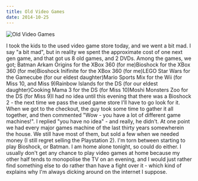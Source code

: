```yaml
---
title: Old Video Games
date: 2014-10-25
---
```


![Old Video Games](https://source.unsplash.com/s9CC2SKySJM/1600x900)

I took the kids to the used video game store today, and we went a bit mad. I say "a bit mad", but in reality we spent the approximate cost of one next gen game, and that got us 8 old games, and 2 DVDs. Among the games, we got; Batman Arkam Origins for the XBox 360 (for me)Bioshock for the XBox 360 (for me)Bioshock Inifinite for the XBox 360 (for me)LEGO Star Wars for the Gamecube (for our eldest daughter)Mario Sports Mix for the Wii (for Miss 10, and Miss 9)Rainbow Islands for the DS (for our eldest daughter)Cooking Mama 3 for the DS (for Miss 10)Moshi Monsters Zoo for the DS (for Miss 9)I had no idea until this evening that there was a Bioshock 2 - the next time we pass the used game store I'll have to go look for it. When we got to the checkout, the guy took some time to gather it all together, and then commented "Wow - you have a lot of different game machines!". I replied "you have no idea" - and really, he didn't. At one point we had every major games machine of the last thirty years somewherein the house. We still have most of them, but sold a few when we needed money (I still regret selling the Playstation 2). I'm torn between starting to play Bioshock, or Batman. I am home alone tonight, so could do either. I usually don't get any chance to play video games at home because my other half tends to monopolise the TV on an evening, and I would just rather find something else to do rather than have a fight over it - which kind of explains why I'm always dicking around on the internet I suppose.